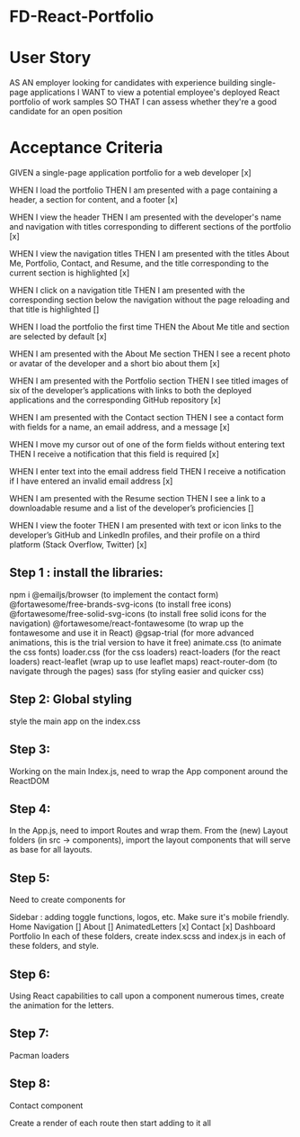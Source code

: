 # FD-React-Portfolio

# User Story

AS AN employer looking for candidates with experience building single-page applications
I WANT to view a potential employee's deployed React portfolio of work samples
SO THAT I can assess whether they're a good candidate for an open position

# Acceptance Criteria
GIVEN a single-page application portfolio for a web developer [x]

WHEN I load the portfolio
THEN I am presented with a page containing a header, a section for content, and a footer [x]

WHEN I view the header
THEN I am presented with the developer's name and navigation with titles corresponding to different sections of the portfolio  [x]

WHEN I view the navigation titles
THEN I am presented with the titles About Me, Portfolio, Contact, and Resume, and the title corresponding to the current section is highlighted [x]

<!-- TODO -->
WHEN I click on a navigation title
THEN I am presented with the corresponding section below the navigation without the page reloading and that title is highlighted []

WHEN I load the portfolio the first time
THEN the About Me title and section are selected by default [x]

WHEN I am presented with the About Me section
THEN I see a recent photo or avatar of the developer and a short bio about them  [x]

WHEN I am presented with the Portfolio section
THEN I see titled images of six of the developer’s applications with links to both the deployed applications and the corresponding GitHub repository  [x]

WHEN I am presented with the Contact section
THEN I see a contact form with fields for a name, an email address, and a message [x]

WHEN I move my cursor out of one of the form fields without entering text
THEN I receive a notification that this field is required [x]

WHEN I enter text into the email address field
THEN I receive a notification if I have entered an invalid email address [x]

<!-- TODO -->
WHEN I am presented with the Resume section
THEN I see a link to a downloadable resume and a list of the developer’s proficiencies []

WHEN I view the footer
THEN I am presented with text or icon links to the developer’s GitHub and LinkedIn profiles, and their profile on a third platform (Stack Overflow, Twitter) [x]


## Step 1 : install the libraries:
npm i 
@emailjs/browser (to implement the contact form)
@fortawesome/free-brands-svg-icons (to install free icons)
@fortawesome/free-solid-svg-icons (to install free solid icons for the navigation)
@fortawesome/react-fontawesome (to wrap up the fontawesome and use it in React)
@gsap-trial (for more advanced animations, this is the trial version to have it free)
animate.css (to animate the css fonts)
loader.css (for the css loaders)
react-loaders (for the react loaders)
react-leaflet (wrap up to use leaflet maps)
react-router-dom (to navigate through the pages)
sass (for styling easier and quicker css)

## Step 2: Global styling
style the main app on the index.css

## Step 3:
Working on the main Index.js, need to wrap the App component around the ReactDOM

## Step 4:
In the App.js, need to import Routes and wrap them.
From the (new) Layout folders (in src -> components), import the layout components that will serve as base for all layouts.

## Step 5:
Need to create components for 

Sidebar : adding toggle functions, logos, etc. Make sure it's mobile friendly.
Home 
Navigation []
About []
AnimatedLetters [x]
Contact [x]
Dashboard
Portfolio 
In each of these folders, create index.scss and index.js in each of these folders, and style.

## Step 6:
Using React capabilities to call upon a component numerous times, create the animation for the letters.

## Step 7:
Pacman loaders

## Step 8:
Contact component





Create a render of each route
then start adding to it all
